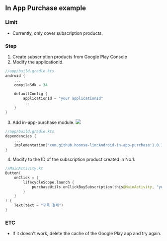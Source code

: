 ## In App Purchase example

### Limit
- Currently, only cover subscription products.

### Step
1. Create subscription products from Google Play Console
2. Modify the applicationId.
```kotlin
//app/build.gradle.kts
android {
    ...
    compileSdk = 34

    defaultConfig {
        applicationId = "your applicationId"
        ...
    }
}
```
3. Add in-app-purchase module.
[![](https://jitpack.io/v/hoonsa-lim/Android-in-app-purchase.svg)](https://jitpack.io/#hoonsa-lim/Android-in-app-purchase)
```kotlin
//app/build.gradle.kts
dependencies {
    ...
    implementation("com.github.hoonsa-lim:Android-in-app-purchase:1.0.1")
}
```
4. Modify to the ID of the subscription product created in No.1.
```kotlin
//MainActivity.kt
Button(
    onClick = {
        lifecycleScope.launch {
            purchaseUtils.onClickBuySubscription(this@MainActivity, "your subscription product id")
        }
    }
) {
    Text(text = "구독 결제")
}
```

### ETC
- If it doesn't work, delete the cache of the Google Play app and try again.
